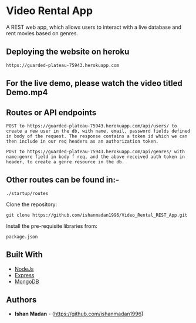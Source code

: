 # Video Rental App

A REST web app, which allows users to interact with a live database and rent movies based on genres.

## Deploying the website on heroku

```
https://guarded-plateau-75943.herokuapp.com

```

## For the live demo, please watch the video titled Demo.mp4

## Routes or API endpoints
```
POST to https://guarded-plateau-75943.herokuapp.com/api/users/ to create a new user in the db, with name, email, password fields defined in body of the request. The response contains a token id which we can then include in our req headers as an authorization token.

POST to https://guarded-plateau-75943.herokuapp.com/api/genres/ with name:genre field in body f req, and the above received auth token in header, to create a genre resource in the db.
```

## Other routes can be found in:-
```
./startup/routes
```
Clone the repository:

```
git clone https://github.com/ishanmadan1996/Video_Rental_REST_App.git
```

Install the pre-requisite libraries from:

```
package.json
```

## Built With

* [NodeJs](https://nodejs.org/en/docs/)
* [Express](https://expressjs.com/)
* [MongoDB](https://www.mongodb.com/)

## Authors

* **Ishan Madan** - (https://github.com/ishanmadan1996)
